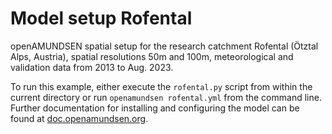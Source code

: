 # Model setup Rofental

openAMUNDSEN spatial setup for the research catchment Rofental (Ötztal Alps,
Austria), spatial resolutions 50m and 100m, meteorological and validation data from 2013 to Aug. 2023.

To run this example, either execute the `rofental.py` script from within the current directory
or run `openamundsen rofental.yml` from the command line. Further documentation for installing and configuring the model can be found at [doc.openamundsen.org](https://doc.openamundsen.org).
